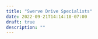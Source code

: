 ```yaml
---
title: "Swerve Drive Specialists"
date: 2022-09-21T14:14:10-07:00
draft: true
description: ""
---
```


